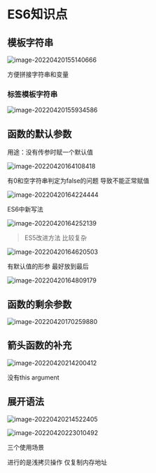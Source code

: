 # ES6知识点

## 模板字符串

![image-20220420155140666](https://ypyun-cdn.u1n1.com/img/picgo/2022/04/20/20220420155140.png)

方便拼接字符串和变量

### 标签模板字符串

![image-20220420155934586](https://ypyun-cdn.u1n1.com/img/picgo/2022/04/20/20220420155934.png)



## 函数的默认参数

 用途：没有传参时赋一个默认值

![image-20220420164108418](https://ypyun-cdn.u1n1.com/img/picgo/2022/04/20/20220420164108.png)

有0和空字符串判定为false的问题 导致不能正常赋值

![image-20220420164224444](https://ypyun-cdn.u1n1.com/img/picgo/2022/04/20/20220420164224.png)

ES6中新写法

![image-20220420164252139](https://ypyun-cdn.u1n1.com/img/picgo/2022/04/20/20220420164252.png)

> ES5改进方法 比较复杂

![image-20220420164620503](https://ypyun-cdn.u1n1.com/img/picgo/2022/04/20/20220420164620.png)

有默认值的形参 最好放到最后

![image-20220420164809179](https://ypyun-cdn.u1n1.com/img/picgo/2022/04/20/20220420164809.png)

## 函数的剩余参数

![image-20220420170259880](https://ypyun-cdn.u1n1.com/img/picgo/2022/04/20/20220420170259.png)



## 箭头函数的补充

![image-20220420214200412](https://ypyun-cdn.u1n1.com/img/picgo/2022/04/20/20220420214200.png)

没有this argument



## 展开语法

![image-20220420214522405](https://ypyun-cdn.u1n1.com/img/picgo/2022/04/20/20220420214522.png)

![image-20220420223010492](https://ypyun-cdn.u1n1.com/img/picgo/2022/04/20/20220420223010.png)

三个使用场景

进行的是浅拷贝操作 仅复制内存地址

